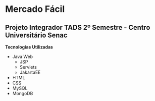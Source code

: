 # Mercado Fácil
## Projeto Integrador TADS 2º Semestre - Centro Universitário Senac

**Tecnologias Utilizadas**
* Java Web
  - JSP
  - Servlets
  - JakartaEE
* HTML
* CSS
* MySQL
* MongoDB
